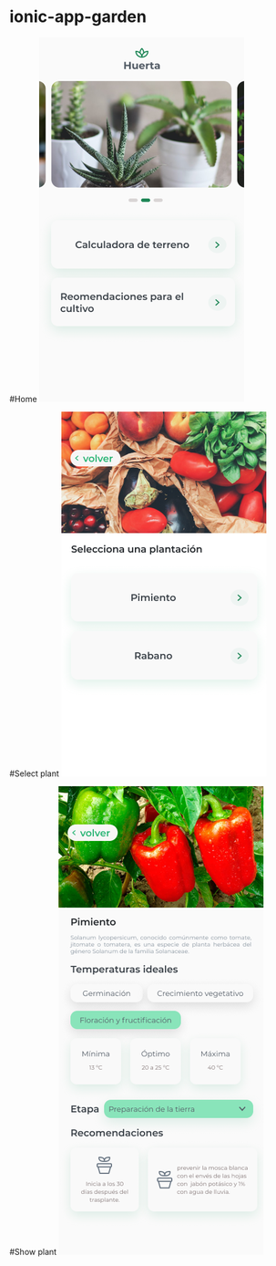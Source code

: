 # ionic-app-garden

#Home
![alt text](https://github.com/vfred0/ionic-app-garden/blob/main/docs/home.png?raw=true)

#Select plant
![alt text](https://github.com/vfred0/ionic-app-garden/blob/main/docs/select-plant.png?raw=true)

#Show plant
![alt text](https://github.com/vfred0/ionic-app-garden/blob/main/docs/show-recomendations.png?raw=true)
